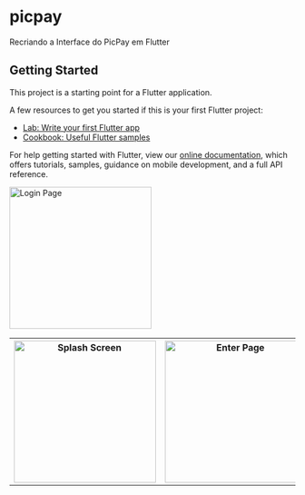 # picpay

Recriando a Interface do PicPay em Flutter

## Getting Started

This project is a starting point for a Flutter application.

A few resources to get you started if this is your first Flutter project:

- [Lab: Write your first Flutter app](https://flutter.dev/docs/get-started/codelab)
- [Cookbook: Useful Flutter samples](https://flutter.dev/docs/cookbook)

For help getting started with Flutter, view our
[online documentation](https://flutter.dev/docs), which offers tutorials,
samples, guidance on mobile development, and a full API reference.




<table style="width:100%">
  <tr>
    <th><img src="https://github.com/lionandantas/picpay_flutter/blob/master/picpay/screenshots/Screenshot_20190920-161644.png" alt="Splash Screen" width="250"/></th>
    <th><img src="https://github.com/lionandantas/picpay_flutter/blob/master/picpay/screenshots/Screenshot_20190920-161631.png" alt="Enter Page" width="250"/></th> 
   <th><img src="https://github.com/lionandantas/picpay_flutter/blob/master/picpay/screenshots/Screenshot_20190923-151549.png" alt="Login Page" width="250"/></th> 
    <img src="https://github.com/lionandantas/picpay_flutter/blob/master/picpay/screenshots/Screenshot_20190923-151549.png" alt="Login Page" width="250"/><th><img src="https://github.com/lionandantas/picpay_flutter/blob/master/picpay/screenshots/home.gif" alt="Home Page" width="250"/>
  </tr>
  
</table>

